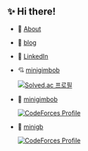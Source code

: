 ## :sparkles: Hi there!

  - :unicorn: [About](https://www.minigb.io/136)
  - :pencil: [blog](http://www.minigb.io/)
  - 👋 [LinkedIn](https://www.linkedin.com/in/minigimbob)
  - 💘 [minigimbob](https://www.acmicpc.net/user/minigimbob)

    [![Solved.ac
프로필](http://mazassumnida.wtf/api/generate_badge?boj=minigimbob)](https://solved.ac/{handle})

  - 💝 [minigimbob](https://codeforces.com/profile/minigimibob)

    [![CodeForces Profile](https://cf.leed.at?id=minigimbob)](https://codeforces.com/profile/minigimbob)

  - 💖 [minigb](https://codeforces.com/profile/minigb)

    [![CodeForces Profile](https://cf.leed.at?id=minigb)](https://codeforces.com/profile/minigb)
